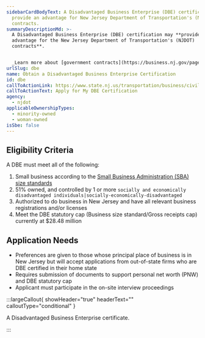 ```yaml
---
sidebarCardBodyText: A Disadvantaged Business Enterprise (DBE) certification may
  provide an advantage for New Jersey Department of Transportation's (NJDOT)
  contracts.
summaryDescriptionMd: >-
  A Disadvantaged Business Enterprise (DBE) certification may **provide an
  advantage for the New Jersey Department of Transportation's (NJDOT)
  contracts**.


  _Learn more about [government contracts](https://business.nj.gov/pages/government-contracting)._
urlSlug: dbe
name: Obtain a Disadvantaged Business Enterprise Certification
id: dbe
callToActionLink: https://www.state.nj.us/transportation/business/civilrights/dbe.shtm#policy
callToActionText: Apply for My DBE Certification
agency:
  - njdot
applicableOwnershipTypes:
  - minority-owned
  - woman-owned
isSbe: false
---
```


## Eligibility Criteria

A DBE must meet all of the following:

1. Small business according to the [Small Business Administration (SBA) size standards](https://www.sba.gov/size-standards/index.html)
2. 51% owned, and controlled by 1 or more `socially and economically disadvantaged individuals|socially-economically-disadvantaged`
3. Authorized to do business in New Jersey and have all relevant business registrations and/or licenses
4. Meet the DBE statutory cap (Business size standard/Gross receipts cap) currently at $28.48 million

## Application Needs

- Preferences are given to those whose principal place of business is in New Jersey but will accept applications from out-of-state firms who are DBE certified in their home state
- Requires submission of documents to support personal net worth (PNW) and DBE statutory cap
- Applicant must participate in the on-site interview proceedings

:::largeCallout{ showHeader="true" headerText="" calloutType="conditional" }

A Disadvantaged Business Enterprise certificate.

:::
